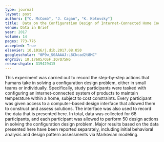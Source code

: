 ```yaml
---
type: journal
layout: post
authors: ["C. McComb", "J. Cagan", "K. Kotovsky"]
title:  Data on the Configuration Design of Internet-Connected Home Cooling Systems by Engineering Students
venue: Data in Brief
year: 2017
volume: 14
pages: 773-776
accepted: True
elsevier: 10.1016/j.dib.2017.08.050
googlescholar: "0P9w_S0AAAAJ:L8Ckcad2t8MC"
engrxiv: 10.17605/OSF.IO/Q75N6
researchgate: 319429415
---
```

This experiment was carried out to record the step-by-step actions that humans take in solving a configuration design problem, either in small teams or individually. Specifically, study participants were tasked with configuring an internet-connected system of products to maintain temperature within a home, subject to cost constraints. Every participant was given access to a computer-based design interface that allowed them to construct and assess solutions. The interface was also used to record the data that is presented here. In total, data was collected for 68 participants, and each participant was allowed to perform 50 design actions in solving the configuration design problem. Major results based on the data presented here have been reported separately, including initial behavioral analysis and design pattern assessments via Markovian modeling.
